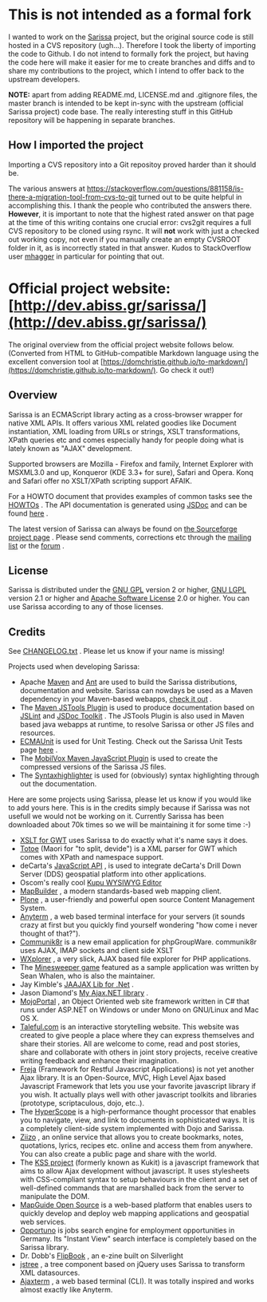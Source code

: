 # This is not intended as a formal fork

I wanted to work on the [Sarissa](http://dev.abiss.gr/sarissa/) project,  but the original source code is still hosted in a CVS repository (ugh...). Therefore I took the liberty of importing the code to Github. I do not intend to formally fork the project, but having the code here will make it easier for me to create branches and diffs and to share my contributions to the project, which I intend to offer back to the upstream developers.

**NOTE:** apart from adding README.md, LICENSE.md and .gitignore files, the master branch is intended to be kept in-sync with the upstream (official Sarissa project) code base. The really interesting stuff in this GitHub repository will be happening in separate branches.

## How I imported the project

Importing a CVS repository into a Git repositoy proved harder than it should be.

The various answers at https://stackoverflow.com/questions/881158/is-there-a-migration-tool-from-cvs-to-git turned out to be quite helpful in accomplishing this. I thank the people who contributed the answers there. **However**, it is important to note that the highest rated answer on that page at the time of this writing contains one crucial error: cvs2git requires a full CVS repository to be cloned using rsync. It will **not** work with just a checked out working copy, not even if you manually create an empty CVSROOT folder in it, as is incorrectly stated in that answer. Kudos to StackOverflow user [mhagger](https://stackoverflow.com/users/24478/mhagger) in particular for pointing that out.

# Official project website: [http://dev.abiss.gr/sarissa/](http://dev.abiss.gr/sarissa/)

The original overview from the official project website follows below. (Converted from HTML to GitHub-compatible Markdown language using the excellent conversion tool at [https://domchristie.github.io/to-markdown/](https://domchristie.github.io/to-markdown/). Go check it out!)

## <a name="Overview"></a>Overview

Sarissa is an ECMAScript library acting as a cross-browser wrapper for native XML APIs. It offers various XML related goodies like Document instantiation, XML loading from URLs or strings, XSLT transformations, XPath queries etc and comes especially handy for people doing what is lately known as "AJAX" development.

Supported browsers are Mozilla - Firefox and family, Internet Explorer with MSXML3.0 and up, Konqueror (KDE 3.3+ for sure), Safari and Opera. Konq and Safari offer no XSLT/XPath scripting support AFAIK.

For a HOWTO document that provides examples of common tasks see the [HOWTOs](http://dev.abiss.gr/sarissa/howtos.html) . The API documentation is generated using [JSDoc](http://jsdoctoolkit.org/) and can be found [here](http://dev.abiss.gr/sarissa/jsdoc/index.html) .

The latest version of Sarissa can always be found on [the Sourceforge project page](https://sourceforge.net/projects/sarissa/) . Please send comments, corrections etc through the [mailing list](http://dev.abiss.gr/sarissa/mail-lists.html) or the [forum](https://sourceforge.net/forum/forum.php?forum_id=256492) .

## <a name="License"></a>License

Sarissa is distributed under the [GNU GPL](http://dev.abiss.gr/sarissa/licenses/gpl.txt) version 2 or higher, [GNU LGPL](http://dev.abiss.gr/sarissa/licenses/lgpl.txt) version 2.1 or higher and [Apache Software License](http://dev.abiss.gr/sarissa/licenses/asl.txt) 2.0 or higher. You can use Sarissa according to any of those licenses.

## <a name="Credits"></a>Credits

See [CHANGELOG.txt](http://dev.abiss.gr/sarissa/CHANGELOG.txt) . Please let us know if your name is missing!

Projects used when developing Sarissa:

*   Apache [Maven](http://maven.apache.org/) and [Ant](http://maven.apache.org/) are used to build the Sarissa distributions, documentation and website. Sarissa can nowdays be used as a Maven dependency in your Maven-based webapps, [check it out](http://dev.abiss.gr/sarissa/installation.html) .
*   The [Maven JSTools Plugin](http://dev.abiss.gr/mvn-jstools/) is used to produce documentation based on [JSLint](http://www.jslint.com/) and [JSDoc Toolkit](http://jsdoctoolkit.org/) . The JSTools Plugin is also used in Maven based java webapps at runtime, to resolve Sarissa or other JS files and resources.
*   [ECMAUnit](http://kupu.oscom.org/download/) is used for Unit Testing. Check out the Sarissa Unit Tests page [here](http://dev.abiss.gr/sarissa/test/testsarissa.html) .
*   The [MobilVox Maven JavaScript Plugin](http://www.mobilvox.com/projects/maven-js-plugin/) is used to create the compressed versions of the Sarissa JS files.
*   The [Syntaxhighlighter](http://code.google.com/p/syntaxhighlighter/) is used for (obviously) syntax highlighting through out the documentation.

Here are some projects using Sarissa, please let us know if you would like to add yours here. This is in the credits simply because if Sarissa was not usefull we would not be working on it. Currently Sarissa has been downloaded about 70k times so we will be maintaining it for some time :-)

*   [XSLT for GWT](http://www.ebessette.com/d/software/XSLTForGWT) uses Sarissa to do exactly what it's name says it does.
*   [Totoe](http://code.google.com/p/totoe/) (Maori for "to split, devide") is a XML parser for GWT which comes with XPath and namespace support.
*   deCarta's [JavaScript API](http://www.decarta.com/products/dds/jsapi.html) , is used to integrate deCarta's Drill Down Server (DDS) geospatial platform into other applications.
*   Oscom's really cool [Kupu WYSIWYG Editor](http://kupu.oscom.org/)
*   [MapBuilder](http://communitymapbuilder.org/) , a modern standards-based web mapping client.
*   [Plone](http://plone.org/) , a user-friendly and powerful open source Content Management System.
*   [Anyterm](http://anyterm.org/) , a web based terminal interface for your servers (it sounds crazy at first but you quickly find yourself wondering "how come i never thought of that?").
*   [Communik8r](http://communik8r.org/) is a new email application for phpGroupWare. communik8r uses AJAX, IMAP sockets and client side XSLT
*   [WXplorer](http://wxplorer.sourceforge.net/) , a very slick, AJAX based file explorer for PHP applications.
*   The [Minesweeper game](http://dev.abiss.gr/sarissa/sample-apps/minesweeper/index.html) featured as a sample application was written by Sean Whalen, who is also the maintainer.
*   Jay Kimble's [JAAJAX Lib for .Net](http://codebetter.com/blogs/jay.kimble/archive/2005/08/16/130777.aspx) .
*   Jason Diamond's [My Ajax.NET library](http://jason.diamond.name/weblog/category/my-ajax-dot-net) .
*   [MojoPortal](http://www.mojoportal.com/) , an Object Oriented web site framework written in C# that runs under ASP.NET on Windows or under Mono on GNU/Linux and Mac OS X.
*   [Taleful.com](http://www.taleful.com/) is an interactive storytelling website. This website was created to give people a place where they can express themselves and share their stories. All are welcome to come, read and post stories, share and collaborate with others in joint story projects, receive creative writing feedback and enhance their imagination.
*   [Freja](http://www.csscripting.com/) (Framework for Restful Javascript Applications) is not yet another Ajax library. It is an Open-Source, MVC, High Level Ajax based Javascript Framework that lets you use your favorite javascript library if you wish. It actually plays well with other javascript toolkits and libraries (prototype, scriptaculous, dojo, etc..).
*   The [HyperScope](http://hyperscope.org/) is a high-performance thought processor that enables you to navigate, view, and link to documents in sophisticated ways. It is a completely client-side system implemented with Dojo and Sarissa.
*   [Ziizo](http://ziizo.com/) , an online service that allows you to create bookmarks, notes, quotations, lyrics, recipes etc. online and access them from anywhere. You can also create a public page and share with the world.
*   The [KSS project](http://kssproject.org/) (formerly known as Kukit) is a javascript framework that aims to allow Ajax development without javascript. It uses stylesheets with CSS-compliant syntax to setup behaviours in the client and a set of well-defined commands that are marshalled back from the server to manipulate the DOM.
*   [MapGuide Open Source](http://mapguide.osgeo.org/) is a web-based platform that enables users to quickly develop and deploy web mapping applications and geospatial web services.
*   [Opportuno](http://www.opportuno.de/) is jobs search engine for employment opportunities in Germany. Its "Instant View" search interface is completely based on the Sarissa library.
*   Dr. Dobb's [FlipBook](http://www.ddjsilverlight.com/flipbook/) , an e-zine built on Silverlight
*   [jstree](http://code.google.com/p/jstree/) , a tree component based on jQuery uses Sarissa to transform XML datasources.
*   [Ajaxterm](http://antony.lesuisse.org/qweb/trac/wiki/AjaxTerm) , a web based terminal (CLI). It was totally inspired and works almost exactly like Anyterm.
